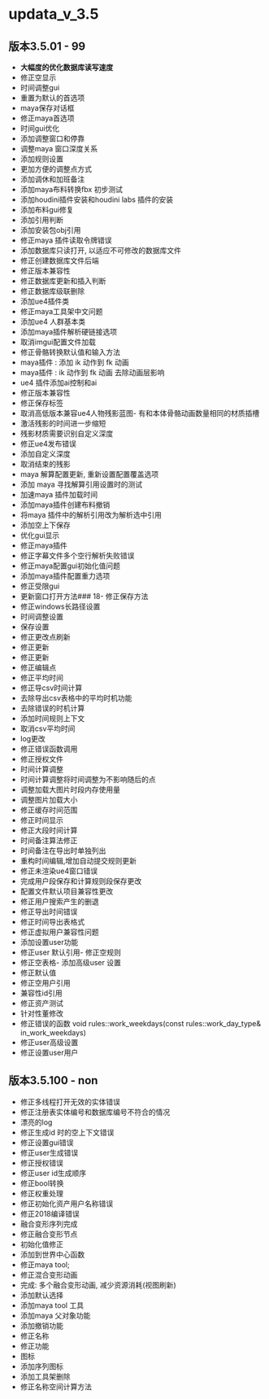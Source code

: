 # updata_v_3.5

## 版本3.5.01 - 99

- **大幅度的优化数据库读写速度**
- 修正空显示
- 时间调整gui
- 重置为默认的首选项
- maya保存对话框
- 修正maya首选项
- 时间gui优化
- 添加调整窗口和停靠
- 调整maya 窗口深度关系
- 添加规则设置
- 更加方便的调整点方式
- 添加调休和加班备注
- 添加maya布料转换fbx 初步测试
- 添加houdini插件安装和houdini labs 插件的安装
- 添加布料gui修复
- 添加引用判断
- 添加安装包obj引用
- 修正maya 插件读取令牌错误
- 添加数据库只读打开, 以适应不可修改的数据库文件
- 修正创建数据库文件后端
- 修正版本兼容性
- 修正数据库更新和插入判断
- 修正数据库级联删除
- 添加ue4插件类
- 修正maya工具架中文问题
- 添加ue4 人群基本类
- 添加maya插件解析硬链接选项
- 取消imgui配置文件加载
- 修正骨骼转换默认值和输入方法
- maya插件 : 添加 ik 动作到 fk 动画
- maya插件 : ik 动作到 fk 动画 去除动画层影响
- ue4 插件添加ai控制和ai
- 修正版本兼容性
- 修正保存标签
- 取消高低版本兼容ue4人物残影蓝图- 有和本体骨骼动画数量相同的材质插槽
- 激活残影的时间进一步缩短
- 残影材质需要识别自定义深度
- 修正ue4发布错误
- 添加自定义深度
- 取消结束的残影
- maya 解算配置更新, 重新设置配置覆盖选项
- 添加 maya 寻找解算引用设置时的测试
- 加速maya 插件加载时间
- 添加maya插件创建布料撤销
- 将maya 插件中的解析引用改为解析选中引用
- 添加空上下保存
- 优化gui显示
- 修正maya插件
- 修正字幕文件多个空行解析失败错误
- 修正maya配置gui初始化值问题
- 添加maya插件配置重力选项
- 修正受限gui
- 更新窗口打开方法### 18- 修正保存方法
- 修正windows长路径设置
- 时间调整设置
- 保存设置
- 修正更改点刷新
- 修正更新
- 修正更新
- 修正编辑点
- 修正平均时间
- 修正导csv时间计算
- 去除导出csv表格中的平均时机功能
- 去除错误的时机计算
- 添加时间规则上下文
- 取消csv平均时间
- log更改
- 修正错误函数调用
- 修正授权文件
- 时间计算调整
- 时间计算调整将时间调整为不影响随后的点
- 调整加载大图片时段内存使用量
- 调整图片加载大小
- 修正缓存时间范围
- 修正时间显示
- 修正大段时间计算
- 时间备注算法修正
- 时间备注在导出时单独列出
- 重构时间编辑,增加自动提交规则更新
- 修正未渲染ue4窗口错误
- 完成用户段保存和计算规则段保存更改
- 配置文件默认项目兼容性更改
- 修正用户搜索产生的删退
- 修正导出时间错误
- 修正时间导出表格式
- 修正虚拟用户兼容性问题
- 添加设置user功能
- 修正user 默认引用- 修正空规则
- 修正空表格- 添加高级user 设置
- 修正默认值
- 修正空用户引用
- 兼容性id引用
- 修正资产测试
- 针对性董修改
- 修正错误的函数 void rules::work_weekdays(const rules::work_day_type& in_work_weekdays)
- 修正user高级设置
- 修正设置user用户

## 版本3.5.100 - non

- 修正多线程打开无效的实体错误
- 修正注册表实体编号和数据库编号不符合的情况
- 漂亮的log
- 修正生成id 时的空上下文错误
- 修正设置gui错误
- 修正user生成错误
- 修正授权错误
- 修正user id生成顺序
- 修正bool转换
- 修正权重处理
- 修正初始化资产用户名称错误
- 修正2018编译错误
- 融合变形序列完成
- 修正融合变形节点
- 初始化值修正
- 添加到世界中心函数
- 修正maya tool;
- 修正混合变形动画
- 完成: 多个融合变形动画, 减少资源消耗(视图刷新)
- 添加默认选择
- 添加maya tool 工具
- 添加maya 父对象功能
- 添加撤销功能
- 修正名称
- 修正功能
- 图标
- 添加序列图标
- 添加工具架删除
- 修正名称空间计算方法
